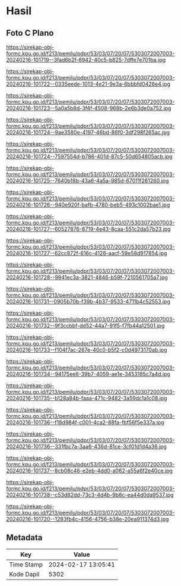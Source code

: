 # Hasil

## Foto C Plano

https://sirekap-obj-formc.kpu.go.id/f213/pemilu/pdpr/53/03/07/20/07/5303072007003-20240216-101719--3fad6b2f-6942-40c5-b825-7dffe7e701ba.jpg

https://sirekap-obj-formc.kpu.go.id/f213/pemilu/pdpr/53/03/07/20/07/5303072007003-20240216-101722--0335eede-1013-4e21-9e3a-6bbbfd0426e4.jpg

https://sirekap-obj-formc.kpu.go.id/f213/pemilu/pdpr/53/03/07/20/07/5303072007003-20240216-101723--5a0a5b8d-3f4f-4508-968b-2e6b3de0a752.jpg

https://sirekap-obj-formc.kpu.go.id/f213/pemilu/pdpr/53/03/07/20/07/5303072007003-20240216-101724--9ae3580e-4197-46bd-86f0-3df298f265ac.jpg

https://sirekap-obj-formc.kpu.go.id/f213/pemilu/pdpr/53/03/07/20/07/5303072007003-20240216-101724--7597554d-b786-401d-87c5-50d654805acb.jpg

https://sirekap-obj-formc.kpu.go.id/f213/pemilu/pdpr/53/03/07/20/07/5303072007003-20240216-101725--7640b18b-43a6-4a5a-985d-67011f261260.jpg

https://sirekap-obj-formc.kpu.go.id/f213/pemilu/pdpr/53/03/07/20/07/5303072007003-20240216-101726--940e920f-bafb-4780-beb5-493c1002bae1.jpg

https://sirekap-obj-formc.kpu.go.id/f213/pemilu/pdpr/53/03/07/20/07/5303072007003-20240216-101727--60527876-8719-4e43-8caa-551c2da57b23.jpg

https://sirekap-obj-formc.kpu.go.id/f213/pemilu/pdpr/53/03/07/20/07/5303072007003-20240216-101727--62cc872f-616c-4128-aacf-59e58d917854.jpg

https://sirekap-obj-formc.kpu.go.id/f213/pemilu/pdpr/53/03/07/20/07/5303072007003-20240216-101728--9941ec3a-3821-4846-b59f-7210561705a7.jpg

https://sirekap-obj-formc.kpu.go.id/f213/pemilu/pdpr/53/03/07/20/07/5303072007003-20240216-101731--0905b70b-f39b-4b37-9533-4711b4c52553.jpg

https://sirekap-obj-formc.kpu.go.id/f213/pemilu/pdpr/53/03/07/20/07/5303072007003-20240216-101732--9f3ccbbf-dd52-44a7-91f5-f7fb44a12501.jpg

https://sirekap-obj-formc.kpu.go.id/f213/pemilu/pdpr/53/03/07/20/07/5303072007003-20240216-101733--f104f7ac-267e-40c0-b5f2-c0d4973170ab.jpg

https://sirekap-obj-formc.kpu.go.id/f213/pemilu/pdpr/53/03/07/20/07/5303072007003-20240216-101734--94175ee6-39b7-4059-ae1e-3453185c7a4d.jpg

https://sirekap-obj-formc.kpu.go.id/f213/pemilu/pdpr/53/03/07/20/07/5303072007003-20240216-101735--b128a84b-faaa-471c-9482-3a59dc1a1c08.jpg

https://sirekap-obj-formc.kpu.go.id/f213/pemilu/pdpr/53/03/07/20/07/5303072007003-20240216-101736--f18d984f-c001-4ca2-88fa-fbf56f5e337a.jpg

https://sirekap-obj-formc.kpu.go.id/f213/pemilu/pdpr/53/03/07/20/07/5303072007003-20240216-101736--331fbc7a-3aa6-436d-81ce-3cf01d1d4a36.jpg

https://sirekap-obj-formc.kpu.go.id/f213/pemilu/pdpr/53/03/07/20/07/5303072007003-20240216-101737--8cb08c46-e2eb-4dd0-a062-a55a6f2e40ce.jpg

https://sirekap-obj-formc.kpu.go.id/f213/pemilu/pdpr/53/03/07/20/07/5303072007003-20240216-101738--c53d82dd-73c3-4d4b-9b8c-ea44d0da9537.jpg

https://sirekap-obj-formc.kpu.go.id/f213/pemilu/pdpr/53/03/07/20/07/5303072007003-20240216-101720--1283fb4c-4156-4756-b38e-20ea911374d3.jpg


## Metadata

| Key        | Value               |
| ---------- | ------------------- |
| Time Stamp | 2024-02-17 13:05:41 |
| Kode Dapil | 5302                |



